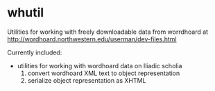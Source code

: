 # whutil

Utilities for working with freely downloadable data from worrdhoard at http://wordhoard.northwestern.edu/userman/dev-files.html

Currently included:  

- utilities for working with wordhoard data on Iliadic scholia
    1. convert wordhoard XML text to object representation
    2. serialize object representation as XHTML
